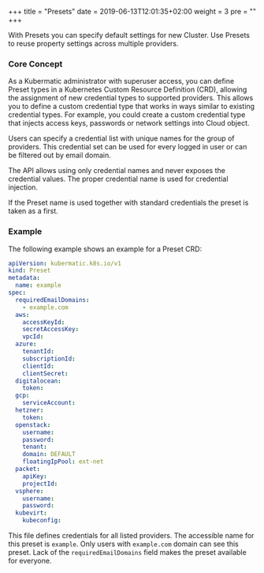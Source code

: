 +++
title = "Presets"
date = 2019-06-13T12:01:35+02:00
weight = 3
pre = "<b></b>"
+++

With Presets you can specify default settings for new Cluster. Use Presets to reuse property settings across multiple providers.

### Core Concept

As a Kubermatic administrator with superuser access, you can define Preset types in a Kubernetes Custom Resource Definition (CRD),
allowing the assignment of new credential types to supported providers. This allows you to define a custom credential type
that works in ways similar to existing credential types. For example, you could create a custom credential type that injects
access keys, passwords or network settings into Cloud object.

Users can specify a credential list with unique names for the group of providers. This credential set can be used for every
logged in user or can be filtered out by email domain.

The API allows using only credential names and never exposes the credential values.
The proper credential name is used for credential injection.

If the Preset name is used together with standard credentials the preset is taken as a first.

### Example

The following example shows an example for a Preset CRD:

```yaml
apiVersion: kubermatic.k8s.io/v1
kind: Preset
metadata:
  name: example
spec:
  requiredEmailDomains:
    - example.com
  aws:
    accessKeyId:
    secretAccessKey:
    vpcId:
  azure:
    tenantId:
    subscriptionId:
    clientId:
    clientSecret:
  digitalocean:
    token:
  gcp:
    serviceAccount:
  hetzner:
    token:
  openstack:
    username:
    password:
    tenant:
    domain: DEFAULT
    floatingIpPool: ext-net
  packet:
    apiKey:
    projectId:
  vsphere:
    username:
    password:
  kubevirt:
    kubeconfig:
```

This file defines credentials for all listed providers. The accessible name for this preset is `example`. Only users with
`example.com` domain can see this preset. Lack of the `requiredEmailDomains` field makes the preset available for everyone.
